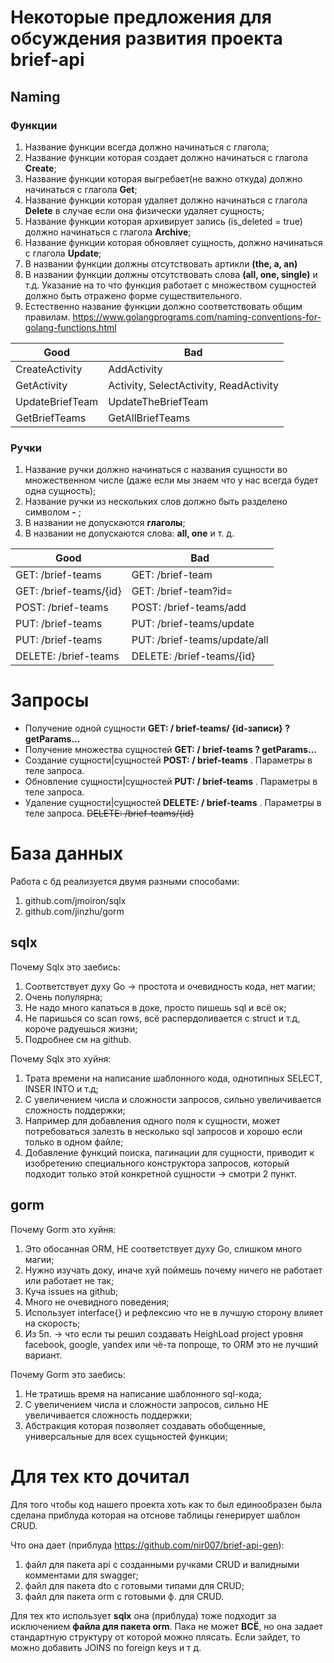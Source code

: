 # Некоторые предложения для обсуждения развития проекта brief-api

## Naming

### Функции

1. Название функции всегда должно начинаться с глагола;
2. Название функции которая создает должно начинаться с глагола **Create**;
3. Название функции которая выгребает(не важно откуда) должно начинаться с глагола **Get**;
4. Название функции которая удаляет должно начинаться с глагола **Delete** в случае если она физически удаляет сущность;
5. Название функции которая архивирует запись (is_deleted = true) должно начинаться с глагола **Archive**;
6. Название функции которая обновляет сущность, должно начинаться с глагола **Update**;
7. В названии функции должны отсутствовать артикли **(the, a, an)**
8. В названии функции должны отсутствовать слова **(all, one, single)** и т.д. Указание на то что функция работает с множеством сущностей должно быть отражено форме существительного.
9. Естественно название функции должно соответствовать общим правилам. https://www.golangprograms.com/naming-conventions-for-golang-functions.html

| Good | Bad |
| ------ | ------ |
| CreateActivity | AddActivity |
| GetActivity | Activity, SelectActivity, ReadActivity |
| UpdateBriefTeam | UpdateTheBriefTeam |
| GetBriefTeams | GetAllBriefTeams |

### Ручки

1.  Название ручки должно начинаться с названия сущности во множественном числе (даже если мы знаем что у нас всегда будет одна сущность);
2.  Название ручки из нескольких слов должно быть разделено символом **-** ;
3.  В названии не допускаются **глаголы**;
4.  В названии не допускаются слова: **all, one** и т. д.

| Good | Bad |
| ------ | ------ |
| GET: /brief-teams | GET: /brief-team |
| GET: /brief-teams/{id} | GET: /brief-team?id= |
| POST: /brief-teams | POST: /brief-teams/add |
| PUT: /brief-teams | PUT: /brief-teams/update |
| PUT: /brief-teams | PUT: /brief-teams/update/all |
| DELETE: /brief-teams | DELETE: /brief-teams/{id} |

# Запросы
 - Получение одной сущности **GET: / brief-teams/ {id-записи} ? getParams...**
 - Получение множества сущностей **GET: / brief-teams ? getParams...**
 - Создание сущности|сущностей **POST: / brief-teams** . Параметры в теле запроса.
 - Обновление сущности|сущностей **PUT: / brief-teams** . Параметры в теле запроса.
 - Удаление сущности|сущностей **DELETE: / brief-teams** . Параметры в теле запроса.  ~~DELETE: /brief-teams/{id}~~

# База данных

Работа с бд реализуется двумя разными способами:
1. github.com/jmoiron/sqlx
2. github.com/jinzhu/gorm

## sqlx
Почему Sqlx это заебись:
1. Соответствует духу Go -> простота и очевидность кода, нет магии;
2. Очень популярна;
3. Не надо много капаться в доке, просто пишешь sql и всё ок;
4. Не паришься со scan rows, всё распердоливается с struct и т.д, короче радуешься жизни;
5. Подробнее см на github. 

Почему Sqlx это хуйня:
1. Трата времени на написание шаблонного кода, однотипных SELECT, INSER INTO и т.д;
2. С увеличением числа и сложности запросов, сильно увеличивается сложность поддержки;
3. Например для добавления одного поля к сущности, может потребоваться залезть в несколько sql запросов и хорошо если только в одном файле;
4. Добавление функций поиска, пагинации для сущности, приводит к изобретению специального конструктора запросов, который подходит только этой конкретной сущности -> смотри 2 пункт.

## gorm
Почему Gorm это хуйня:
1. Это обосанная ORM, НЕ cоответствует духу Go, слишком много магии;
2. Нужно изучать доку, иначе хуй поймешь почему ничего не работает или работает не так;
3. Куча issues на github;
4. Много не очевидного поведения;
5. Использует interface{} и рефлексию что не в лучшую сторону влияет на скорость;
6. Из 5п. -> что если ты решил создавать HeighLoad project уровня facebook, google, yandex или чё-та попроще, то ORM это не лучший вариант.

Почему Gorm это заебись:
1. Не тратишь время на написание шаблонного sql-кода;
2. С увеличением числа и сложности запросов, сильно НЕ увеличивается сложность поддержки;
3. Абстракция которая позволяет создавать обобщенные, универсальные для всех сущьностей функции;

# Для тех кто дочитал
Для того чтобы код нашего проекта хоть как то был единообразен была сделана приблуда которая на отснове таблицы генерирует шаблон CRUD.

Что она дает (приблуда https://github.com/nir007/brief-api-gen):
1. файл для пакета api с созданными ручками CRUD и валидными комментами для swagger;
2. файл для пакета dto с готовыми типами для CRUD;
3. файл для пакета orm с готовыми ф. для CRUD.

Для тех кто использует **sqlx** она (приблуда) тоже подходит за исключением **файла для пакета orm**.
Пака не может **ВСЁ**, но она задает стандартную структуру от которой можно плясать.
Если зайдет, то можно добавить JOINS по foreign keys и т д.
